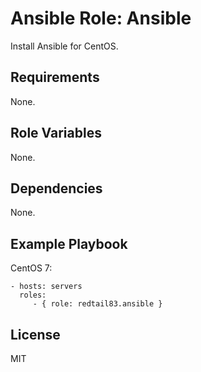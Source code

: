 Ansible Role: Ansible
=========

Install Ansible for CentOS.

Requirements
------------

None.

Role Variables
--------------

None.

Dependencies
------------

None.

Example Playbook
----------------

CentOS 7:

    - hosts: servers
      roles:
         - { role: redtail83.ansible }

License
-------

MIT
